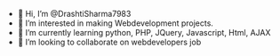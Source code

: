 - 👋 Hi, I’m @DrashtiSharma7983
- 👀 I’m interested in making Webdevelopment projects.
- 🌱 I’m currently learning python, PHP, JQuery, Javascript, Html, AJAX 
- 💞️ I’m looking to collaborate on webdevelopers job

<!---
DrashtiSharma7983/DrashtiSharma7983 is a ✨ special ✨ repository because its `README.md` (this file) appears on your GitHub profile.
You can click the Preview link to take a look at your changes.
--->
